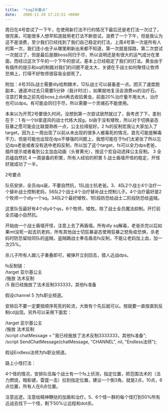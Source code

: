```yaml
---
title:  "taq2号要点"
date:   2006-11-20 17:22:51 +0800
---
```


周日在4号尝试了一下午，在使用新打法不行的情况下最后还是老打法一次过了，很完美，可能很多人想早知道就用老打法不断尝试，浪费了一个下午，但是我认为这不是浪费，至少我们已经找到了我们自己稳定的打法，上周4号第一次是所有人的第一次，我们连小虫子从哪里刷新出来都不知道，第一次就是探路，第二次尝试一次就过了，但是最后是跟boss同归于尽，所以说明还是有很大的运气成分在里面，而经过这次下午的一个下午的尝试，基本上已经稳定了我们的打法。黄虫由于有插件的提示和sq的制裁对我们的问题不是太大，关键在于战士如何聚怪让牧师恐惧上，打得不好牧师很容易全部死了。  

附加：4号35队战士需要dly给荆棘术，12队战士可以装备差一点。团灭了速度跑副本，通道冲过去只需要5分钟（我计时过），如果就地复活会浪费ss的治疗石。注意打黄虫之前先给boss上dot再去收拾黄虫，前面20%治疗量不用太大，治疗也可以dps。有可能会同归于尽，所以需要一个灵魂石不能使用。  

本来以为开荒2号要很久时间，没想到第一次尝试居然就过了，我考虑了下，差别在于：1 有一个bl拿逐风的战士代练大叔g，bl由于没有矮牧，所以对于切换姿态狂暴之愿可能会比联盟熟练一点，公主拉得挺好。2 fs的反制宏我让大家加入了target，因为上一周出现了以前从未出现的很多人被毒死的情况，首先可能是解毒不力，但是可能也出现在dps不够强的问题上，我想可能在于fs们太紧张了所以忘记dps老爸或者没有选中老妈反制，所以加了这个target，fs可以全力dps老爸，插件提示或者看到公主加血动画（头冒黄光），按这个宏自动选择公主反制。 3 全员磕自然抗 4 一周装备的积累，所有人经验的积累 5 战士盾墙开怪的稳定，开怪好就成功了一半。  

2号要点  

队伍安排，全员dps装，不要自然抗，1队战士抗老爸。3、4队2个战士4个治疗一个替补战士控制老妈，56队2个战士4个治疗替补战士控制儿子。4个治疗最好是2个牧师一个dly一个sq。34队2个最好矮牧，1阶段防恐给战士二阶段防恐给盗贼。  

这里队伍最好有4个dly4个qs，6个牧师，矮牧。除了战士全员魔法抑制。开打前全员磕小自然抗。  

开始由一个战士盾墙开怪，注意上去了再盾墙。所有dly sq解毒，老爸杀完以后如果mt没死一起去抗老妈，所有其他战士切狂暴姿态使用狂暴之怒免疫恐惧，杀老妈时防恐留给同队的盗贼，盗贼踢战士拳击盾击fs反制，不能让老妈加上血，加一次25%。  

杀儿子所有人跟儿子重叠即可，被弹开立刻回去，猎人近战dps。  

fs反制链：  
/target 亚尔基公主  
/施放 法术反制  
/5 我已经施放了法术反制333333，其他fs准备  

假设channel 5 为fs职业频道。  

安排后不要一定要按顺序死死的轮流，大致有个先后就可以。按就要一直按直到反制cd出现。另外可以采用下面宏：  

/target 亚尔基公主  
/施放 法术反制  
/script chatMessage = "我已经施放了法术反制3333333，其他fs准备";  
/script SendChatMessage(chatMessage, "CHANNEL", nil, "Endless法师");  

假设Endless法师为fs职业频道。  

路上小怪打法：  

4个怪的情况，安排队伍每个战士有一个fs上侦测，指定位置，把范围法术的（法力燃烧，暗影键，雷霆一击）拉到指定位置，建议一个倒3角，就是2点，10点，6点位置，所有人在6点位置。  

注意巡逻。注意给精神鞭挞的加盾和治疗。5、6个怪一群的每个怪打到50%所有近战去找下一个怪，剩下50%让远程和dot杀。  

